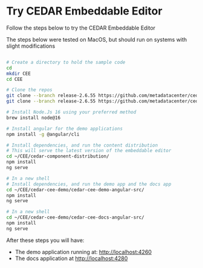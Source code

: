 # Try CEDAR Embeddable Editor

Follow the steps below to try the CEDAR Embeddable Editor

The steps below were tested on MacOS, but should run on systems with slight modifications

```sh

# Create a directory to hold the sample code
cd
mkdir CEE
cd CEE

# Clone the repos
git clone --branch release-2.6.55 https://github.com/metadatacenter/cedar-cee-demo
git clone --branch release-2.6.55 https://github.com/metadatacenter/cedar-component-distribution

# Install Node.Js 16 using your preferred method
brew install node@16

# Install angular for the demo applications
npm install -g @angular/cli

# Install dependencies, and run the content distribution
# This will serve the latest version of the embeddable editor
cd ~/CEE/cedar-component-distribution/
npm install
ng serve

# In a new shell
# Install dependencies, and run the demo app and the docs app
cd ~/CEE/cedar-cee-demo/cedar-cee-demo-angular-src/
npm install
ng serve

# In a new shell
cd ~/CEE/cedar-cee-demo/cedar-cee-docs-angular-src/
npm install
ng serve

```

After these steps you will have:

* The demo application running at: [http://localhost:4260](http://localhost:4260)
* The docs application at [http://localhost:4280](http://localhost:4280) 
